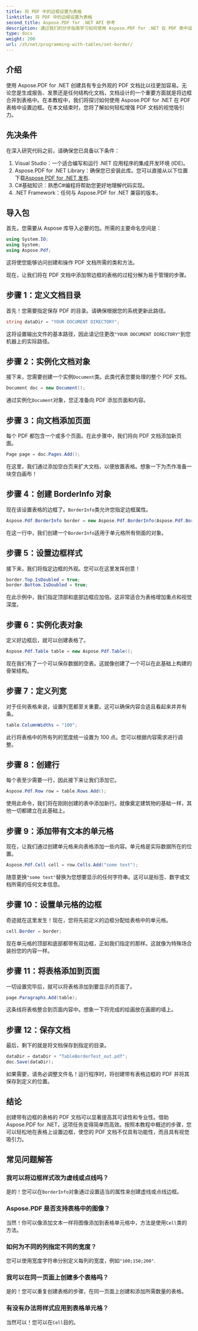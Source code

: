 ```yaml
---
title: 将 PDF 中的边框设置为表格
linktitle: 将 PDF 中的边框设置为表格
second_title: Aspose.PDF for .NET API 参考
description: 通过我们的分步指南学习如何使用 Aspose.PDF for .NET 在 PDF 表中设置边框。轻松增强文档的外观。
type: docs
weight: 200
url: /zh/net/programming-with-tables/set-border/
---
```

## 介绍

使用 Aspose.PDF for .NET 创建具有专业外观的 PDF 文档比以往更加容易。无论您是生成报告、发票还是任何结构化文档，文档设计的一个重要方面就是将边框合并到表格中。在本教程中，我们将探讨如何使用 Aspose.PDF for .NET 在 PDF 表格中设置边框。在本文结束时，您将了解如何轻松增强 PDF 文档的视觉吸引力。

## 先决条件

在深入研究代码之前，请确保您已具备以下条件：

1. Visual Studio：一个适合编写和运行 .NET 应用程序的集成开发环境 (IDE)。
2.  Aspose.PDF for .NET Library：确保您已安装此库。您可以直接从以下位置下载[Aspose PDF for .NET 发布](https://releases.aspose.com/pdf/net/).
3. C#基础知识：熟悉C#编程将帮助您更好地理解代码实现。
4. .NET Framework：任何与 Aspose.PDF for .NET 兼容的版本。

## 导入包

首先，您需要从 Aspose 库导入必要的包。所需的主要命名空间是：

```csharp
using System.IO;
using System;
using Aspose.Pdf;
```

这将使您能够访问创建和操作 PDF 文档所需的类和方法。

现在，让我们将在 PDF 文档中添加带边框的表格的过程分解为易于管理的步骤。

## 步骤 1：定义文档目录

首先！您需要指定保存 PDF 的目录。请确保根据您的系统更新此路径。

```csharp
string dataDir = "YOUR DOCUMENT DIRECTORY";
```

这将设置输出文件的基本路径，因此请记住更改`"YOUR DOCUMENT DIRECTORY"`到您机器上的实际路径。

## 步骤 2：实例化文档对象

接下来，您需要创建一个实例`Document`类。此类代表您要处理的整个 PDF 文档。

```csharp
Document doc = new Document();
```

通过实例化`Document`对象，您正准备向 PDF 添加页面和内容。

## 步骤 3：向文档添加页面

每个 PDF 都包含一个或多个页面。在此步骤中，我们将向 PDF 文档添加新页面。

```csharp
Page page = doc.Pages.Add();
```

在这里，我们通过添加空白页来扩大文档，以便放置表格。想象一下为杰作准备一块空白画布！

## 步骤 4：创建 BorderInfo 对象

现在该设置表格的边框了。`BorderInfo`类允许您指定边框属性。

```csharp
Aspose.Pdf.BorderInfo border = new Aspose.Pdf.BorderInfo(Aspose.Pdf.BorderSide.All);
```

在这一行中，我们创建一个`BorderInfo`适用于单元格所有侧面的对象。

## 步骤 5：设置边框样式

接下来，我们将指定边框的外观。您可以在这里发挥创意！

```csharp
border.Top.IsDoubled = true;
border.Bottom.IsDoubled = true;
```

在此示例中，我们指定顶部和底部边框应加倍。这非常适合为表格增加重点和视觉深度。

## 步骤 6：实例化表对象

定义好边框后，就可以创建表格了。

```csharp
Aspose.Pdf.Table table = new Aspose.Pdf.Table();
```

现在我们有了一个可以保存数据的空表。这就像创建了一个可以在此基础上构建的骨架结构。

## 步骤 7：定义列宽

对于任何表格来说，设置列宽都至关重要。这可以确保内容合适且看起来井井有条。

```csharp
table.ColumnWidths = "100";
```

此行将表格中的所有列的宽度统一设置为 100 点。您可以根据内容需求进行调整。

## 步骤 8：创建行

每个表至少需要一行，因此接下来让我们添加它。

```csharp
Aspose.Pdf.Row row = table.Rows.Add();
```

使用此命令，我们将在刚刚创建的表中添加新行。就像奠定建筑物的基础一样，其他一切都建立在此基础上。

## 步骤 9：添加带有文本的单元格

现在，让我们通过创建单元格来向表格添加一些内容。单元格是实际数据所在的位置。

```csharp
Aspose.Pdf.Cell cell = row.Cells.Add("some text");
```

随意更换`"some text"`替换为您想要显示的任何字符串。这可以是标签、数字或文档所需的任何文本信息。

## 步骤 10：设置单元格的边框

奇迹就在这里发生！现在，您将先前定义的边框分配给表格中的单元格。

```csharp
cell.Border = border;
```

现在单元格的顶部和底部都带有双边框，正如我们指定的那样。这就像为特殊场合装扮您的内容一样。

## 步骤 11：将表格添加到页面

一切设置完毕后，就可以将表格添加到要显示的页面了。

```csharp
page.Paragraphs.Add(table);
```

这条线将表格整合到页面内容中。想象一下将完成的绘画放在画廊的墙上。

## 步骤 12：保存文档

最后，剩下的就是将文档保存到指定的目录。

```csharp
dataDir = dataDir + "TableBorderTest_out.pdf";
doc.Save(dataDir);
```

如果需要，请务必调整文件名！运行程序时，将创建带有表格边框的 PDF 并将其保存到定义的位置。

## 结论

创建带有边框的表格的 PDF 文档可以显著提高其可读性和专业性。借助 Aspose.PDF for .NET，这项任务变得简单而高效。按照本教程中概述的步骤，您可以轻松地在表格上设置边框，使您的 PDF 文档不仅具有功能性，而且具有视觉吸引力。

## 常见问题解答

### 我可以将边框样式改为虚线或点线吗？  
是的！您可以在`BorderInfo`对象通过设置适当的属性来创建虚线或点线边框。

### Aspose.PDF 是否支持表格中的图像？  
当然！你可以像添加文本一样将图像添加到表格单元格中，方法是使用`Cell`类的方法。

### 如何为不同的列指定不同的宽度？  
您可以使用宽度字符串分别定义每列的宽度，例如`"100;150;200"`.

### 我可以在同一页面上创建多个表格吗？  
是的！您可以重复创建表格的步骤，在同一页面上创建和添加所需数量的表格。

### 有没有办法将样式应用到表格单元格？  
当然可以！您可以在`Cell`目的。